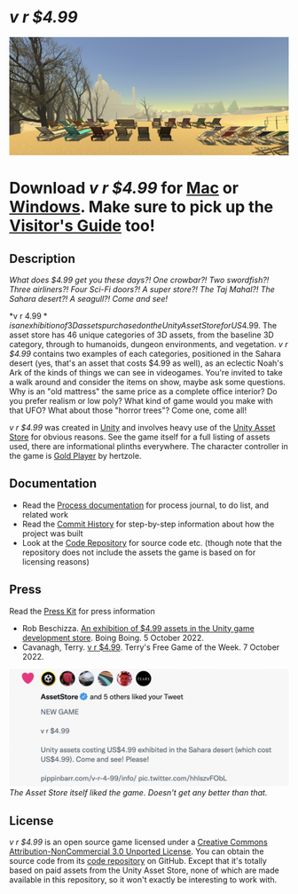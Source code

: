 # *v r $4.99*

![Banner](images/v-r-4-99-banner.png)

# Download *v r $4.99* for [Mac](https://github.com/pippinbarr/v-r-4-99/releases/tag/mac) or [Windows](https://github.com/pippinbarr/v-r-4-99/releases/tag/windows). Make sure to pick up the [Visitor's Guide](https://github.com/pippinbarr/v-r-4-99/releases/download/guide/v-r-4-99-visitors-guide.pdf) too!

## Description
*What does $4.99 get you these days?! One crowbar?! Two swordfish?! Three airliners?! Four Sci-Fi doors?! A super store?! The Taj Mahal?! The Sahara desert?! A seagull?! Come and see!*

*v r $4.99* is an exhibition of 3D assets purchased on the Unity Asset Store for US$4.99. The asset store has 46 unique categories of 3D assets, from the baseline 3D category, through to humanoids, dungeon environments, and vegetation. *v r $4.99* contains two examples of each categories, positioned in the Sahara desert (yes, that's an asset that costs $4.99 as well), as an eclectic Noah's Ark of the kinds of things we can see in videogames. You're invited to take a walk around and consider the items on show, maybe ask some questions. Why is an "old mattress" the same price as a complete office interior? Do you prefer realism or low poly? What kind of game would you make with that UFO? What about those "horror trees"? Come one, come all!

*v r $4.99* was created in [Unity](https://unity.com/) and involves heavy use of the [Unity Asset Store](https://assetstore.unity.com/) for obvious reasons. See the game itself for a full listing of assets used, there are informational plinths everywhere. The character controller in the game is [Gold Player](https://github.com/Hertzole/gold-player) by hertzole.

## Documentation
* Read the [Process documentation](../process/) for process journal, to do list, and related work
* Read the [Commit History](https://github.com/pippinbarr/v-r-4-99/commits/master) for step-by-step information about how the project was built
* Look at the [Code Repository](https://github.com/pippinbarr/v-r-4-99) for source code etc. (though note that the repository does not include the assets the game is based on for licensing reasons)

## Press

Read the [Press Kit](../press) for press information

* Rob Beschizza. [An exhibition of $4.99 assets in the Unity game development store](https://boingboing.net/2022/10/05/an-exhibition-of-4-99-assets-in-the-unity-game-development-store.html). Boing Boing. 5 October 2022.
* Cavanagh, Terry. [v r $4.99](https://terrysfreegameoftheweek.com/2022/10/). Terry's Free Game of the Week. 7 October 2022.

![](images/2022-10-07-asset-store-likes-the-game.png)
*The Asset Store itself liked the game. Doesn't get any better than that.*

## License
*v r $4.99* is an open source game licensed under a [Creative Commons Attribution-NonCommercial 3.0 Unported License](http://creativecommons.org/licenses/by-nc/3.0/). You can obtain the source code from its [code repository](https://github.com/pippinbarr/v-r-4-99) on GitHub. Except that it's totally based on paid assets from the Unity Asset Store, none of which are made available in this repository, so it won't exactly be interesting to work with.
